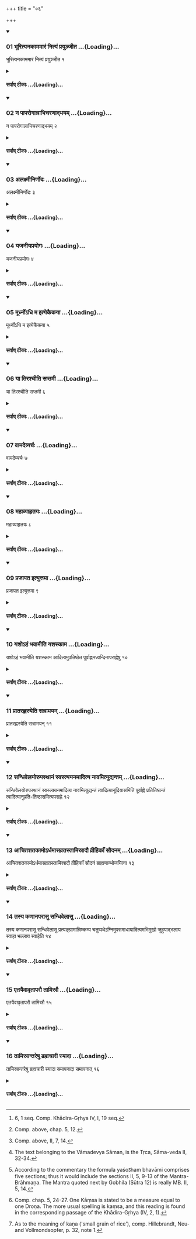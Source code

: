 +++
title = "०६"

+++

<div class="js_include" includetitle="true" newlevelforh1="3" unfilled url="/vedAH_sAma/kauthumam/sUtram/gobhila-gRhyam/vishvAsa-prastutiH/4/06/01_bhUrityanakAmamAraM_nityaM_prayunjIta.md">
<details open><summary><h3>01 भूरित्यनकाममारं नित्यं प्रयुञ्जीत ...{Loading}...</h3></summary>

भूरित्यनकाममारं नित्यं प्रयुञ्जीत १
</details>
</div>
<div class="js_include collapsed" newlevelforh1="4" title="सर्वाष् टीकाः" unfilled url="/vedAH_sAma/kauthumam/sUtram/gobhila-gRhyam/sarvASh_TIkAH/4/06/01_bhUrityanakAmamAraM_nityaM_prayunjIta.md">
<details><summary><h4>सर्वाष् टीकाः ...{Loading}...</h4></summary>
<details><summary>मूलम्</summary>

भूरित्यनकाममारं नित्यं प्रयुञ्जीत १
</details>
<details><summary>Oldenberg</summary>

1. [^1]  Let him daily repeat (the formula), 'Bhūḥ!' (MB. II, 4, 14) in order to avert involuntary death.


[^1]:  6, 1 seq. Comp. Khādira-Gṛhya IV, I, 19 seq.
</details>
</details>
</div>
<div class="js_include" includetitle="true" newlevelforh1="3" unfilled url="/vedAH_sAma/kauthumam/sUtram/gobhila-gRhyam/vishvAsa-prastutiH/4/06/02_na_pAparogAnnAbhicharaNAdbhayam.md">
<details open><summary><h3>02 न पापरोगान्नाभिचरणाद्भयम् ...{Loading}...</h3></summary>

न पापरोगान्नाभिचरणाद्भयम् २
</details>
</div>
<div class="js_include collapsed" newlevelforh1="4" title="सर्वाष् टीकाः" unfilled url="/vedAH_sAma/kauthumam/sUtram/gobhila-gRhyam/sarvASh_TIkAH/4/06/02_na_pAparogAnnAbhicharaNAdbhayam.md">
<details><summary><h4>सर्वाष् टीकाः ...{Loading}...</h4></summary>
<details><summary>मूलम्</summary>

न पापरोगान्नाभिचरणाद्भयम् २
</details>
<details><summary>Oldenberg</summary>

2. (He who does so) has nothing to fear from serious diseases or from sorcery.
</details>
</details>
</div>
<div class="js_include" includetitle="true" newlevelforh1="3" unfilled url="/vedAH_sAma/kauthumam/sUtram/gobhila-gRhyam/vishvAsa-prastutiH/4/06/03_alaxmInirNodaH.md">
<details open><summary><h3>03 अलक्ष्मीनिर्णोदः ...{Loading}...</h3></summary>

अलक्ष्मीनिर्णोदः ३
</details>
</div>
<div class="js_include collapsed" newlevelforh1="4" title="सर्वाष् टीकाः" unfilled url="/vedAH_sAma/kauthumam/sUtram/gobhila-gRhyam/sarvASh_TIkAH/4/06/03_alaxmInirNodaH.md">
<details><summary><h4>सर्वाष् टीकाः ...{Loading}...</h4></summary>
<details><summary>मूलम्</summary>

अलक्ष्मीनिर्णोदः ३
</details>
<details><summary>Oldenberg</summary>

3. (The ceremony for) driving away misfortune (is as follows).
</details>
</details>
</div>
<div class="js_include" includetitle="true" newlevelforh1="3" unfilled url="/vedAH_sAma/kauthumam/sUtram/gobhila-gRhyam/vishvAsa-prastutiH/4/06/04_yajanIyaprayogaH.md">
<details open><summary><h3>04 यजनीयप्रयोगः ...{Loading}...</h3></summary>

यजनीयप्रयोगः ४
</details>
</div>
<div class="js_include collapsed" newlevelforh1="4" title="सर्वाष् टीकाः" unfilled url="/vedAH_sAma/kauthumam/sUtram/gobhila-gRhyam/sarvASh_TIkAH/4/06/04_yajanIyaprayogaH.md">
<details><summary><h4>सर्वाष् टीकाः ...{Loading}...</h4></summary>
<details><summary>मूलम्</summary>

यजनीयप्रयोगः ४
</details>
<details><summary>Oldenberg</summary>

4. [^2]  It is performed on the sacrificial day (i.e. on the first day of the fortnight).


[^2]:  Comp. above, chap. 5, 12.
</details>
</details>
</div>
<div class="js_include" includetitle="true" newlevelforh1="3" unfilled url="/vedAH_sAma/kauthumam/sUtram/gobhila-gRhyam/vishvAsa-prastutiH/4/06/05_mUrdhno-dhi_ma_ityekaikayA.md">
<details open><summary><h3>05 मूर्ध्नोऽधि म इत्येकैकया ...{Loading}...</h3></summary>

मूर्ध्नोऽधि म इत्येकैकया ५
</details>
</div>
<div class="js_include collapsed" newlevelforh1="4" title="सर्वाष् टीकाः" unfilled url="/vedAH_sAma/kauthumam/sUtram/gobhila-gRhyam/sarvASh_TIkAH/4/06/05_mUrdhno-dhi_ma_ityekaikayA.md">
<details><summary><h4>सर्वाष् टीकाः ...{Loading}...</h4></summary>
<details><summary>मूलम्</summary>

मूर्ध्नोऽधि म इत्येकैकया ५
</details>
<details><summary>Oldenberg</summary>

5. (Oblations are made with the six verses), 'From the head' (MB. II, 5, 1 seq.), verse by verse.
</details>
</details>
</div>
<div class="js_include" includetitle="true" newlevelforh1="3" unfilled url="/vedAH_sAma/kauthumam/sUtram/gobhila-gRhyam/vishvAsa-prastutiH/4/06/06_yA_tirashchIti_saptamI.md">
<details open><summary><h3>06 या तिरश्चीति सप्तमी ...{Loading}...</h3></summary>

या तिरश्चीति सप्तमी ६
</details>
</div>
<div class="js_include collapsed" newlevelforh1="4" title="सर्वाष् टीकाः" unfilled url="/vedAH_sAma/kauthumam/sUtram/gobhila-gRhyam/sarvASh_TIkAH/4/06/06_yA_tirashchIti_saptamI.md">
<details><summary><h4>सर्वाष् टीकाः ...{Loading}...</h4></summary>
<details><summary>मूलम्</summary>

या तिरश्चीति सप्तमी ६
</details>
<details><summary>Oldenberg</summary>

6. [^3]  The seventh (verse is), 'She who athwart' (MB. I, 5, 6).


[^3]:  Comp. above, II, 7, 14.
</details>
</details>
</div>
<div class="js_include" includetitle="true" newlevelforh1="3" unfilled url="/vedAH_sAma/kauthumam/sUtram/gobhila-gRhyam/vishvAsa-prastutiH/4/06/07_vAmadevyarchaH.md">
<details open><summary><h3>07 वामदेव्यर्चः ...{Loading}...</h3></summary>

वामदेव्यर्चः ७
</details>
</div>
<div class="js_include collapsed" newlevelforh1="4" title="सर्वाष् टीकाः" unfilled url="/vedAH_sAma/kauthumam/sUtram/gobhila-gRhyam/sarvASh_TIkAH/4/06/07_vAmadevyarchaH.md">
<details><summary><h4>सर्वाष् टीकाः ...{Loading}...</h4></summary>
<details><summary>मूलम्</summary>

वामदेव्यर्चः ७
</details>
<details><summary>Oldenberg</summary>

7. [^4]  (Then follow) the verses of the Vāmadevya,


[^4]:  The text belonging to the Vāmadevya Sāman, is the Tṛca, Sāma-veda II, 32-34.
</details>
</details>
</div>
<div class="js_include" includetitle="true" newlevelforh1="3" unfilled url="/vedAH_sAma/kauthumam/sUtram/gobhila-gRhyam/vishvAsa-prastutiH/4/06/08_mahAvyAhRtayaH.md">
<details open><summary><h3>08 महाव्याहृतयः ...{Loading}...</h3></summary>

महाव्याहृतयः ८
</details>
</div>
<div class="js_include collapsed" newlevelforh1="4" title="सर्वाष् टीकाः" unfilled url="/vedAH_sAma/kauthumam/sUtram/gobhila-gRhyam/sarvASh_TIkAH/4/06/08_mahAvyAhRtayaH.md">
<details><summary><h4>सर्वाष् टीकाः ...{Loading}...</h4></summary>
<details><summary>मूलम्</summary>

महाव्याहृतयः ८
</details>
<details><summary>Oldenberg</summary>

8. (And) the Mahāvyāhṛtis.
</details>
</details>
</div>
<div class="js_include" includetitle="true" newlevelforh1="3" unfilled url="/vedAH_sAma/kauthumam/sUtram/gobhila-gRhyam/vishvAsa-prastutiH/4/06/09_prajApata_ityuttamA.md">
<details open><summary><h3>09 प्रजापत इत्युत्तमा ...{Loading}...</h3></summary>

प्रजापत इत्युत्तमा ९
</details>
</div>
<div class="js_include collapsed" newlevelforh1="4" title="सर्वाष् टीकाः" unfilled url="/vedAH_sAma/kauthumam/sUtram/gobhila-gRhyam/sarvASh_TIkAH/4/06/09_prajApata_ityuttamA.md">
<details><summary><h4>सर्वाष् टीकाः ...{Loading}...</h4></summary>
<details><summary>मूलम्</summary>

प्रजापत इत्युत्तमा ९
</details>
<details><summary>Oldenberg</summary>

9. The last (verse) is, 'Prajāpati' (MB. II, 5, 8).
</details>
</details>
</div>
<div class="js_include" includetitle="true" newlevelforh1="3" unfilled url="/vedAH_sAma/kauthumam/sUtram/gobhila-gRhyam/vishvAsa-prastutiH/4/06/10_yasho-haM_bhavAmIti_yashaskAma.md">
<details open><summary><h3>10 यशोऽहं भवामीति यशस्काम ...{Loading}...</h3></summary>

यशोऽहं भवामीति यशस्काम आदित्यमुपतिष्ठेत पूर्वाह्णमध्यन्दिनापराह्णेषु १०
</details>
</div>
<div class="js_include collapsed" newlevelforh1="4" title="सर्वाष् टीकाः" unfilled url="/vedAH_sAma/kauthumam/sUtram/gobhila-gRhyam/sarvASh_TIkAH/4/06/10_yasho-haM_bhavAmIti_yashaskAma.md">
<details><summary><h4>सर्वाष् टीकाः ...{Loading}...</h4></summary>
<details><summary>मूलम्</summary>

यशोऽहं भवामीति यशस्काम आदित्यमुपतिष्ठेत पूर्वाह्णमध्यन्दिनापराह्णेषु १०
</details>
<details><summary>Oldenberg</summary>

10. [^5]  With the formula, 'I am glory' (MB. II, 5, 9) one who is desirous of glory should worship the sun in the forenoon, at noon, and in the afternoon,


[^5]:  According to the commentary the formula yaśoऽham bhavāmi comprises five sections; thus it would include the sections II, 5, 9-13 of the Mantra-Brāhmaṇa. The Mantra quoted next by Gobhila (Sūtra 12) is really MB. II, 5, 14.
</details>
</details>
</div>
<div class="js_include" includetitle="true" newlevelforh1="3" unfilled url="/vedAH_sAma/kauthumam/sUtram/gobhila-gRhyam/vishvAsa-prastutiH/4/06/11_prAtarahNasyeti_sannAmayan.md">
<details open><summary><h3>11 प्रातरह्णस्येति सन्नामयन् ...{Loading}...</h3></summary>

प्रातरह्णस्येति सन्नामयन् ११
</details>
</div>
<div class="js_include collapsed" newlevelforh1="4" title="सर्वाष् टीकाः" unfilled url="/vedAH_sAma/kauthumam/sUtram/gobhila-gRhyam/sarvASh_TIkAH/4/06/11_prAtarahNasyeti_sannAmayan.md">
<details><summary><h4>सर्वाष् टीकाः ...{Loading}...</h4></summary>
<details><summary>मूलम्</summary>

प्रातरह्णस्येति सन्नामयन् ११
</details>
<details><summary>Oldenberg</summary>

11. Changing (the words), 'of the forenoon' (into 'of the noon,' and 'of the afternoon,' accordingly).
</details>
</details>
</div>
<div class="js_include" includetitle="true" newlevelforh1="3" unfilled url="/vedAH_sAma/kauthumam/sUtram/gobhila-gRhyam/vishvAsa-prastutiH/4/06/12_sandhivelayorupasthAnaM_svastyayanamAditya_nAva.md">
<details open><summary><h3>12 सन्धिवेलयोरुपस्थानं स्वस्त्ययनमादित्य नावमित्युद्यन्तम् ...{Loading}...</h3></summary>

सन्धिवेलयोरुपस्थानं स्वस्त्ययनमादित्य नावमित्युद्यन्तं त्वादित्यानूदियासमिति पूर्वाह्णे प्रतितिष्ठन्तं त्वादित्यानुप्रति-तिष्ठासमित्यपराह्णे १२
</details>
</div>
<div class="js_include collapsed" newlevelforh1="4" title="सर्वाष् टीकाः" unfilled url="/vedAH_sAma/kauthumam/sUtram/gobhila-gRhyam/sarvASh_TIkAH/4/06/12_sandhivelayorupasthAnaM_svastyayanamAditya_nAva.md">
<details><summary><h4>सर्वाष् टीकाः ...{Loading}...</h4></summary>
<details><summary>मूलम्</summary>

सन्धिवेलयोरुपस्थानं स्वस्त्ययनमादित्य नावमित्युद्यन्तं त्वादित्यानूदियासमिति पूर्वाह्णे प्रतितिष्ठन्तं त्वादित्यानुप्रति-तिष्ठासमित्यपराह्णे १२
</details>
<details><summary>Oldenberg</summary>

12. Worshipping (the sun) at the time of the morning twilight and of the evening twilight procures happiness, (both times) with (the formula), 'O sun! the ship' (MB. II, 5, 14), and (after that) in the morning with (the formula), 'When thou risest, O sun, I shall rise with thee' (ibid. 15); in the evening with (the formula), 'When thou goest to rest, O sun, I shall go to rest with thee' (ibid. 16).
</details>
</details>
</div>
<div class="js_include" includetitle="true" newlevelforh1="3" unfilled url="/vedAH_sAma/kauthumam/sUtram/gobhila-gRhyam/vishvAsa-prastutiH/4/06/13_AchitashatakAmo-rdhamAsavratastAmisrAdau_vrIhik.md">
<details open><summary><h3>13 आचितशतकामोऽर्धमासव्रतस्तामिस्रादौ व्रीहिकाँ सौदनम् ...{Loading}...</h3></summary>

आचितशतकामोऽर्धमासव्रतस्तामिस्रादौ व्रीहिकाँ सौदनं ब्राह्मणान्भोजयित्वा १३
</details>
</div>
<div class="js_include collapsed" newlevelforh1="4" title="सर्वाष् टीकाः" unfilled url="/vedAH_sAma/kauthumam/sUtram/gobhila-gRhyam/sarvASh_TIkAH/4/06/13_AchitashatakAmo-rdhamAsavratastAmisrAdau_vrIhik.md">
<details><summary><h4>सर्वाष् टीकाः ...{Loading}...</h4></summary>
<details><summary>मूलम्</summary>

आचितशतकामोऽर्धमासव्रतस्तामिस्रादौ व्रीहिकाँ सौदनं ब्राह्मणान्भोजयित्वा १३
</details>
<details><summary>Oldenberg</summary>

13. [^6]  One who desires to gain a hundred cart-loads (of gold), should keep the vow (of fasting) through one fortnight and should on the first day of a dark fortnight feed the Brāhmaṇas with boiled milk-rice prepared of one Kāṃsa of rice.


[^6]:  Comp. chap. 5, 24-27. One Kāṃsa is stated to be a measure equal to one Droṇa. The more usual spelling is kaṃsa, and this reading is found in the corresponding passage of the Khādira-Gṛhya (IV, 2, 1).
</details>
</details>
</div>
<div class="js_include" includetitle="true" newlevelforh1="3" unfilled url="/vedAH_sAma/kauthumam/sUtram/gobhila-gRhyam/vishvAsa-prastutiH/4/06/14_tasya_kaNAnaparAsu_sandhivelAsu.md">
<details open><summary><h3>14 तस्य कणानपरासु सन्धिवेलासु ...{Loading}...</h3></summary>

तस्य कणानपरासु सन्धिवेलासु प्रत्यङ्ग्रामान्निष्क्रम्य चतुष्पथेऽग्निमुपसमाधायादित्यमभिमुखो जुहुयाद्भलाय स्वाहा भल्लाय स्वाहेति १४
</details>
</div>
<div class="js_include collapsed" newlevelforh1="4" title="सर्वाष् टीकाः" unfilled url="/vedAH_sAma/kauthumam/sUtram/gobhila-gRhyam/sarvASh_TIkAH/4/06/14_tasya_kaNAnaparAsu_sandhivelAsu.md">
<details><summary><h4>सर्वाष् टीकाः ...{Loading}...</h4></summary>
<details><summary>मूलम्</summary>

तस्य कणानपरासु सन्धिवेलासु प्रत्यङ्ग्रामान्निष्क्रम्य चतुष्पथेऽग्निमुपसमाधायादित्यमभिमुखो जुहुयाद्भलाय स्वाहा भल्लाय स्वाहेति १४
</details>
<details><summary>Oldenberg</summary>

14. [^7]  At the evening twilight (of every day of that fortnight), having left the village in a westerly direction, and having put wood on the fire at a place where four roads meet, he should sacrifice the small grains (of that rice), turning his face towards the sun, with (the words), 'To Bhala Svāhā! To Bhala Svāhā!' (ibid. 17. 18).


[^7]:  As to the meaning of kaṇa ('small grain of rice'), comp. Hillebrandt, Neu- and Vollmondsopfer, p. 32, note 1.
</details>
</details>
</div>
<div class="js_include" includetitle="true" newlevelforh1="3" unfilled url="/vedAH_sAma/kauthumam/sUtram/gobhila-gRhyam/vishvAsa-prastutiH/4/06/15_etayaivAvRtAparau_tAmisrau.md">
<details open><summary><h3>15 एतयैवावृतापरौ तामिस्रौ ...{Loading}...</h3></summary>

एतयैवावृतापरौ तामिस्रौ १५
</details>
</div>
<div class="js_include collapsed" newlevelforh1="4" title="सर्वाष् टीकाः" unfilled url="/vedAH_sAma/kauthumam/sUtram/gobhila-gRhyam/sarvASh_TIkAH/4/06/15_etayaivAvRtAparau_tAmisrau.md">
<details><summary><h4>सर्वाष् टीकाः ...{Loading}...</h4></summary>
<details><summary>मूलम्</summary>

एतयैवावृतापरौ तामिस्रौ १५
</details>
<details><summary>Oldenberg</summary>

15. (He should repeat those rites) in the same way the two next dark fortnights.
</details>
</details>
</div>
<div class="js_include" includetitle="true" newlevelforh1="3" unfilled url="/vedAH_sAma/kauthumam/sUtram/gobhila-gRhyam/vishvAsa-prastutiH/4/06/16_tAmisrAntareShu_brahmachArI_syAdA.md">
<details open><summary><h3>16 तामिस्रान्तरेषु ब्रह्मचारी स्यादा ...{Loading}...</h3></summary>

तामिस्रान्तरेषु ब्रह्मचारी स्यादा समापनादा समापनात् १६
</details>
</div>
<div class="js_include collapsed" newlevelforh1="4" title="सर्वाष् टीकाः" unfilled url="/vedAH_sAma/kauthumam/sUtram/gobhila-gRhyam/sarvASh_TIkAH/4/06/16_tAmisrAntareShu_brahmachArI_syAdA.md">
<details><summary><h4>सर्वाष् टीकाः ...{Loading}...</h4></summary>
<details><summary>मूलम्</summary>

तामिस्रान्तरेषु ब्रह्मचारी स्यादा समापनादा समापनात् १६
</details>
<details><summary>Oldenberg</summary>

16. During the time between those dark fortnights he should observe chastity till the end (of the rite), till the end (of the rite).
</details>
</details>
</div>
